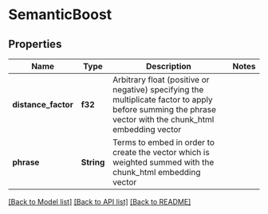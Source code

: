 # SemanticBoost

## Properties

Name | Type | Description | Notes
------------ | ------------- | ------------- | -------------
**distance_factor** | **f32** | Arbitrary float (positive or negative) specifying the multiplicate factor to apply before summing the phrase vector with the chunk_html embedding vector | 
**phrase** | **String** | Terms to embed in order to create the vector which is weighted summed with the chunk_html embedding vector | 

[[Back to Model list]](../README.md#documentation-for-models) [[Back to API list]](../README.md#documentation-for-api-endpoints) [[Back to README]](../README.md)


